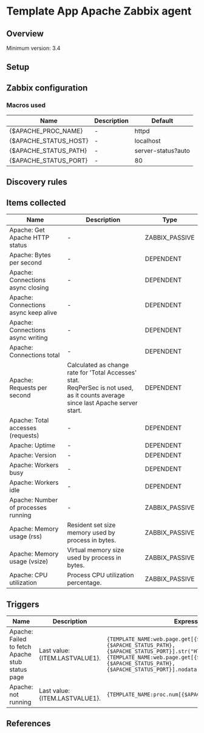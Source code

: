 
# Template App Apache Zabbix agent

## Overview

Minimum version: 3.4  

## Setup


## Zabbix configuration


### Macros used

|Name|Description|Default|
|----|-----------|-------|
|{$APACHE_PROC_NAME}|-|httpd|
|{$APACHE_STATUS_HOST}|-|localhost|
|{$APACHE_STATUS_PATH}|-|server-status?auto|
|{$APACHE_STATUS_PORT}|-|80|


## Discovery rules


## Items collected

|Name|Description|Type|
|----|-----------|----|
|Apache: Get Apache HTTP status|-|ZABBIX_PASSIVE|
|Apache: Bytes per second|-|DEPENDENT|
|Apache: Connections async closing|-|DEPENDENT|
|Apache: Connections async keep alive|-|DEPENDENT|
|Apache: Connections async writing|-|DEPENDENT|
|Apache: Connections total|-|DEPENDENT|
|Apache: Requests per second|Calculated as change rate for 'Total Accesses' stat.</br>ReqPerSec is not used, as it counts average since last Apache server start.|DEPENDENT|
|Apache: Total accesses (requests)|-|DEPENDENT|
|Apache: Uptime|-|DEPENDENT|
|Apache: Version|-|DEPENDENT|
|Apache: Workers busy|-|DEPENDENT|
|Apache: Workers idle|-|DEPENDENT|
|Apache: Number of processes running|-|ZABBIX_PASSIVE|
|Apache: Memory usage (rss)|Resident set size memory used by process in bytes.|ZABBIX_PASSIVE|
|Apache: Memory usage (vsize)|Virtual memory size used by process in bytes.|ZABBIX_PASSIVE|
|Apache: CPU utilization|Process CPU utilization percentage.|ZABBIX_PASSIVE|


## Triggers

|Name|Description|Expression|
|----|-----------|----|
|Apache: Failed to fetch Apache stub status page|Last value: {ITEM.LASTVALUE1}.|`{TEMPLATE_NAME:web.page.get[{$APACHE_STATUS_HOST},{$APACHE_STATUS_PATH},{$APACHE_STATUS_PORT}].str("HTTP/1.1 200")}=0 or  {TEMPLATE_NAME:web.page.get[{$APACHE_STATUS_HOST},{$APACHE_STATUS_PATH},{$APACHE_STATUS_PORT}].nodata(30m)}=1`|
|Apache: not running|Last value: {ITEM.LASTVALUE1}.|`{TEMPLATE_NAME:proc.num[{$APACHE_PROC_NAME}].last()}=0`|

## References

